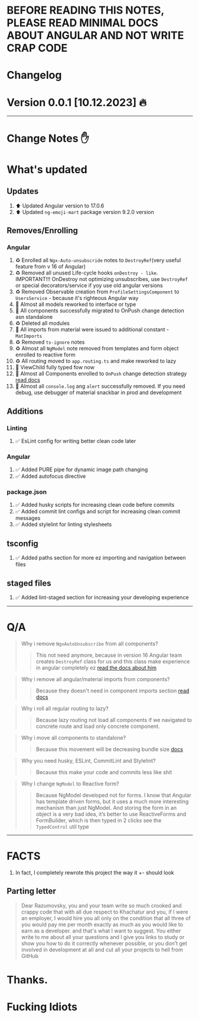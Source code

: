 # BEFORE READING THIS NOTES, PLEASE READ MINIMAL DOCS ABOUT ANGULAR AND NOT WRITE CRAP CODE

# Changelog
# Version 0.0.1 [10.12.2023] 🔥
___________________________________

# Change Notes ✋ 
# What's updated
## Updates
1. ⬆️ Updated Angular version to 17.0.6
2. ⬆️ Updated ```ng-emoji-mart``` package  version 9.2.0 version
## Removes/Enrolling
### Angular
 1. ♻️ Enrolled all ```Ngx-Auto-unsubscride``` notes to ```DestroyRef```(very useful feature from v 16 of Angular)
 2. ♻️ Removed all unused Life-cycle hooks ```onDestroy - like```. IMPORTANT!!! OnDestroy not optimizing unsubscribes, use ```DestroyRef``` or special decorators/service if yoy use old angular versions
 3. ♻️ Removed Observable creation from ```ProfileSettingsComponent``` to ```UsersService``` - because it's righteous Angular way
 4. 📝 Almost all models reworked to interface or type
 5. 📝 All components successfully migrated to OnPush change detection asn standalone
 6. ♻️ Deleted all modules
 7. 📝 All imports from material were issued to additional constant - ```MatImports``` 
 8. ♻️ Removed ```ts-ignore``` notes 
 9. ♻️ Almost all ```NgModel``` note removed from templates and form object enrolled to reactive form 
 10. ♻️ All routing moved to ``app.routing.ts`` and make reworked to lazy
 11. 📝 ViewChild fully typed fow now
 12. 📝 Almost all Components enrolled to ```OnPush``` change detection strategy [read docs](https://angular.io/api/core/ChangeDetectionStrategy)    
 13. 📝 Almost all ```console.log``` ang ```alert``` successfully removed. If you need debug, use debugger of material snackbar in prod and development

## Additions
### Linting
 1. ✅ EsLint config for writing better clean code later
### Angular
 1. ✅ Added PURE pipe for dynamic image path changing
 2. ✅ Added autofocus directive 
### package.json
 1. ✅ Added husky scripts for increasing clean code before commits
 2. ✅ Added commit lint configs and script for increasing clean commit messages 
 3. ✅ Added stylelint for linting stylesheets 
## tsconfig
 1. ✅ Added paths section for more ez importing and navigation between files 
## staged files
1. ✅ Added lint-staged section for increasing your developing experience
_____________________________

# Q/A
> Why i remove ``NgxAutoUnsubscribe`` from  all components?
>>  This not need anymore, because in version 16 Angular team creates ``DestroyRef`` class for us and this class make experience in angular completely ez [read the docs about him](https://angular.io/api/core/DestroyRef)

> Why i remove all angular/material imports from  components?
>> Because they doesn't need in component imports section [read docs](https://angular.io/api/router/Route#loadChildren)

> Why i roll all regular routing to lazy?
>> Because lazy routing not load all components if we navigated to concrete route and load only concrete component.

> Why i move all components to standalone?
>> Because this movement will be decreasing bundle size [docs](https://angular.io/api/core/Component)

> Why you need husky, ESLint, CommitLint and Stylelint?
>> Because this make your code and commits less like shit 

> Why I change ```NgModel``` to Reactive form?
>> Because NgModel developed not for forms. I know that Angular has template driven forms, but it uses a much more interesting mechanism than just NgModel. And storing the form in an object is a very bad idea, it’s better to use ReactiveForms and FormBuilder, which is then typed in 2 clicks see the ```TypedControl``` util type
_____________________________________________
# FACTS

1.  In fact, I completely rewrote this project the way it +- should look
## Parting letter

> Dear Razumovsky, you and your team write so much crooked and crappy code that with all due respect to Khachatur and you, if I were an employer, I would hire you all only on the condition that all three of you would pay me per month exactly as much as you would like to earn as a developer. and that's what I want to suggest. You either write to me about all your questions and I give you links to study or show you how to do it correctly whenever possible, or you don’t get involved in development at all and cut all your projects to hell from GitHub

# Thanks.
# Fucking Idiots
